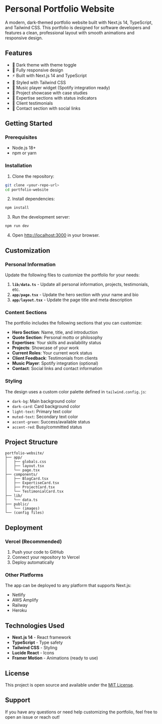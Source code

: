 # Personal Portfolio Website

A modern, dark-themed portfolio website built with Next.js 14, TypeScript, and Tailwind CSS. This portfolio is designed for software developers and features a clean, professional layout with smooth animations and responsive design.

## Features

- 🌙 Dark theme with theme toggle
- 📱 Fully responsive design
- ⚡ Built with Next.js 14 and TypeScript
- 🎨 Styled with Tailwind CSS
- 🎵 Music player widget (Spotify integration ready)
- 💼 Project showcase with case studies
- 🎯 Expertise sections with status indicators
- 💬 Client testimonials
- 📧 Contact section with social links

## Getting Started

### Prerequisites

- Node.js 18+ 
- npm or yarn

### Installation

1. Clone the repository:
```bash
git clone <your-repo-url>
cd portfolio-website
```

2. Install dependencies:
```bash
npm install
```

3. Run the development server:
```bash
npm run dev
```

4. Open [http://localhost:3000](http://localhost:3000) in your browser.

## Customization

### Personal Information

Update the following files to customize the portfolio for your needs:

1. **`lib/data.ts`** - Update all personal information, projects, testimonials, etc.
2. **`app/page.tsx`** - Update the hero section with your name and bio
3. **`app/layout.tsx`** - Update the page title and meta description

### Content Sections

The portfolio includes the following sections that you can customize:

- **Hero Section**: Name, title, and introduction
- **Quote Section**: Personal motto or philosophy
- **Expertises**: Your skills and availability status
- **Projects**: Showcase of your work
- **Current Roles**: Your current work status
- **Client Feedback**: Testimonials from clients
- **Music Player**: Spotify integration (optional)
- **Contact**: Social links and contact information

### Styling

The design uses a custom color palette defined in `tailwind.config.js`:

- `dark-bg`: Main background color
- `dark-card`: Card background color
- `light-text`: Primary text color
- `muted-text`: Secondary text color
- `accent-green`: Success/available status
- `accent-red`: Busy/committed status

## Project Structure

```
portfolio-website/
├── app/
│   ├── globals.css
│   ├── layout.tsx
│   └── page.tsx
├── components/
│   ├── BlogCard.tsx
│   ├── ExpertiseCard.tsx
│   ├── ProjectCard.tsx
│   └── TestimonialCard.tsx
├── lib/
│   └── data.ts
├── public/
│   └── (images)
└── (config files)
```

## Deployment

### Vercel (Recommended)

1. Push your code to GitHub
2. Connect your repository to Vercel
3. Deploy automatically

### Other Platforms

The app can be deployed to any platform that supports Next.js:

- Netlify
- AWS Amplify
- Railway
- Heroku

## Technologies Used

- **Next.js 14** - React framework
- **TypeScript** - Type safety
- **Tailwind CSS** - Styling
- **Lucide React** - Icons
- **Framer Motion** - Animations (ready to use)

## License

This project is open source and available under the [MIT License](LICENSE).

## Support

If you have any questions or need help customizing the portfolio, feel free to open an issue or reach out!
